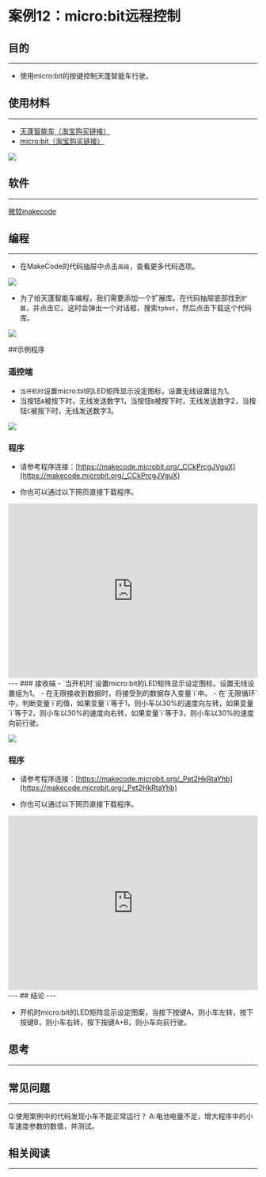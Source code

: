 # 案例12：micro:bit远程控制

## 目的
---
- 使用micro:bit的按键控制天蓬智能车行驶。

## 使用材料
---

- [天蓬智能车（淘宝购买链接）](https://item.taobao.com/item.htm?ft=t&id=627045784239)
- [micro:bit（淘宝购买链接）](https://item.taobao.com/item.htm?ft=t&id=562621059348)



![](./images/TPBot_tianpeng_case_01_01.png)





## 软件
---
[微软makecode](https://makecode.microbit.org/#)


## 编程
---


- 在MakeCode的代码抽屉中点击`高级`，查看更多代码选项。

![](./images/TPBot_tianpeng_case_01_02.png)

- 为了给天蓬智能车编程，我们需要添加一个扩展库。在代码抽屉底部找到`扩展`，并点击它。这时会弹出一个对话框，搜索`tpbot`，然后点击下载这个代码库。

![](./images/TPBot_tianpeng_case_01_03.png)

##示例程序
### 遥控端
- `当开机时`设置micro:bit的LED矩阵显示设定图标，设置无线设置组为1。
- 当按钮`A`被按下时，无线发送数字1，当按钮`B`被按下时，无线发送数字2，当按钮`C`被按下时，无线发送数字3。

![](./images/TPBot_tianpeng_case_12_04.png)

### 程序
- 请参考程序连接：[https://makecode.microbit.org/_CCkPrcgJVguX](https://makecode.microbit.org/_CCkPrcgJVguX)

- 你也可以通过以下网页直接下载程序。

<div style="position:relative;height:0;padding-bottom:70%;overflow:hidden;"><iframe style="position:absolute;top:0;left:0;width:100%;height:100%;" src="https://makecode.microbit.org/#pub:_CCkPrcgJVguX" frameborder="0" sandbox="allow-popups allow-forms allow-scripts allow-same-origin"></iframe></div>  
---
### 接收端
- `当开机时`设置micro:bit的LED矩阵显示设定图标，设置无线设置组为1。
- 在无限接收到数据时，将接受到的数据存入变量`i`中。
- 在`无限循环`中，判断变量`i`的值，如果变量`i`等于1，则小车以30%的速度向左转，如果变量`i`等于2，则小车以30%的速度向右转，如果变量`i`等于3，则小车以30%的速度向前行驶。

![](./images/TPBot_tianpeng_case_12_05.png)

### 程序
- 请参考程序连接：[https://makecode.microbit.org/_Pet2HkRtaYhb](https://makecode.microbit.org/_Pet2HkRtaYhb)

- 你也可以通过以下网页直接下载程序。

<div style="position:relative;height:0;padding-bottom:70%;overflow:hidden;"><iframe style="position:absolute;top:0;left:0;width:100%;height:100%;" src="https://makecode.microbit.org/#pub:_Pet2HkRtaYhb" frameborder="0" sandbox="allow-popups allow-forms allow-scripts allow-same-origin"></iframe></div>  
---
## 结论
---

- 开机时micro:bit的LED矩阵显示设定图案，当按下按键A，则小车左转，按下按键B，则小车右转，按下按键A+B，则小车向前行驶。


## 思考
---


## 常见问题
---
Q:使用案例中的代码发现小车不能正常运行？
A:电池电量不足，增大程序中的小车速度参数的数值，并测试。

## 相关阅读  
---

